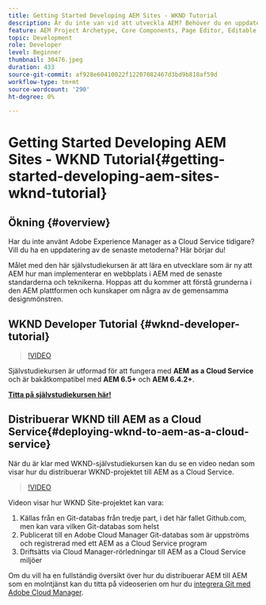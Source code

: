 ```yaml
---
title: Getting Started Developing AEM Sites - WKND Tutorial
description: Är du inte van vid att utveckla AEM? Behöver du en uppdatering av bästa praxis? Här börjar du! Målet med den här självstudiekursen är att lära en utvecklare som är ny att AEM hur man implementerar en webbplats i AEM med de senaste standarderna och teknikerna.
feature: AEM Project Archetype, Core Components, Page Editor, Editable Templates
topic: Development
role: Developer
level: Beginner
thumbnail: 30476.jpeg
duration: 433
source-git-commit: af928e60410022f12207082467d3bd9b818af59d
workflow-type: tm+mt
source-wordcount: '290'
ht-degree: 0%

---
```



# Getting Started Developing AEM Sites - WKND Tutorial{#getting-started-developing-aem-sites-wknd-tutorial}

## Ökning {#overview}

Har du inte använt Adobe Experience Manager as a Cloud Service tidigare? Vill du ha en uppdatering av de senaste metoderna? Här börjar du!

Målet med den här självstudiekursen är att lära en utvecklare som är ny att AEM hur man implementerar en webbplats i AEM med de senaste standarderna och teknikerna. Hoppas att du kommer att förstå grunderna i den AEM plattformen och kunskaper om några av de gemensamma designmönstren.

## WKND Developer Tutorial {#wknd-developer-tutorial}

>[!VIDEO](https://video.tv.adobe.com/v/30476?quality=12&learn=on)

Självstudiekursen är utformad för att fungera med **AEM as a Cloud Service** och är bakåtkompatibel med **AEM 6.5+** och **AEM 6.4.2+**.

**[Titta på självstudiekursen här!](https://experienceleague.adobe.com/docs/experience-manager-learn/getting-started-wknd-tutorial-develop/overview.html)**

## Distribuerar WKND till AEM as a Cloud Service{#deploying-wknd-to-aem-as-a-cloud-service}

När du är klar med WKND-självstudiekursen kan du se en video nedan som visar hur du distribuerar WKND-projektet till AEM as a Cloud Service.

>[!VIDEO](https://video.tv.adobe.com/v/30191?quality=12&learn=on)

Videon visar hur WKND Site-projektet kan vara:

1. Källas från en Git-databas från tredje part, i det här fallet Github.com, men kan vara vilken Git-databas som helst
2. Publicerat till en Adobe Cloud Manager Git-databas som är uppströms och registrerad med ett AEM as a Cloud Service program
3. Driftsätts via Cloud Manager-rörledningar till AEM as a Cloud Service miljöer

Om du vill ha en fullständig översikt över hur du distribuerar AEM till AEM som en molntjänst kan du titta på videoserien om hur du [integrera Git med Adobe Cloud Manager](https://docs.adobe.com/content/help/en/experience-manager-cloud-manager/using/managing-code/setup-cloud-manager-git-integration.html).
